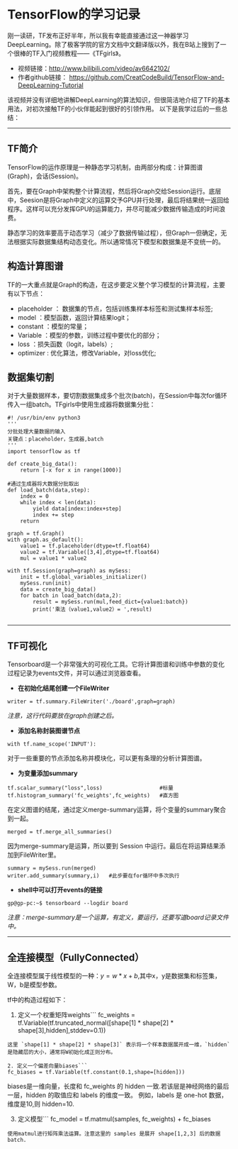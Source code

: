 # TensorFlow的学习记录

刚一读研，TF发布正好半年，所以我有幸能直接通过这一神器学习DeepLearning。除了极客学院的官方文档中文翻译版以外，我在B站上搜到了一个很棒的TF入门视频教程——《TFgirls》。

* 视频链接：<http://www.bilibili.com/video/av6642102/>
* 作者github链接： <https://github.com/CreatCodeBuild/TensorFlow-and-DeepLearning-Tutorial>

该视频并没有详细地讲解DeepLearning的算法知识，但很简洁地介绍了TF的基本用法，对初次接触TF的小伙伴能起到很好的引领作用。
以下是我学过后的一些总结：

---

## TF简介

TensorFlow的运作原理是一种静态学习机制，由两部分构成：计算图谱(Graph)，会话(Session)。

首先，要在Graph中架构整个计算流程，然后将Graph交给Session运行。底层中，Seesion是将Graph中定义的运算交予GPU并行处理，最后将结果统一返回给程序。这样可以充分发挥GPU的运算能力，并尽可能减少数据传输造成的时间浪费。

静态学习的效率要高于动态学习（减少了数据传输过程），但Graph一但确定，无法根据实际数据集结构动态变化。所以通常情况下模型和数据集是不变统一的。

## 构造计算图谱
TF的一大重点就是Graph的构造，在这步要定义整个学习模型的计算流程，主要有以下节点：
* placeholder ： 数据集的节点，包括训练集样本标签和测试集样本标签;
* model ：模型函数，返回计算结果logit；
* constant ：模型的常量；
* Variable ：模型的参数，训练过程中要优化的部分；
* loss ：损失函数（logit，labels）;
* optimizer : 优化算法，修改Variable，对loss优化;

## 数据集切割
对于大量数据样本，要切割数据集成多个批次(batch)，在Session中每次for循环传入一组batch。TFgirls中使用生成器将数据集分批：

```
#! /usr/bin/env python3
'''
分批处理大量数据的输入
关键点：placeholder，生成器,batch
'''
import tensorflow as tf

def create_big_data():
    return [-x for x in range(1000)]

#通过生成器将大数据分批取出
def load_batch(data,step):
    index = 0
    while index < len(data):
        yield data[index:index+step]
        index += step
    return

graph = tf.Graph()
with graph.as_default():
    value1 = tf.placeholder(dtype=tf.float64)
    value2 = tf.Variable([3,4],dtype=tf.float64)
    mul = value1 * value2

with tf.Session(graph=graph) as mySess:
    init = tf.global_variables_initializer()
    mySess.run(init)
    data = create_big_data()
    for batch in load_batch(data,2):
        result = mySess.run(mul,feed_dict={value1:batch})
        print('乘法（value1,value2）= ',result)
    
```

---

## TF可视化
Tensorboard是一个非常强大的可视化工具。它将计算图谱和训练中参数的变化过程记录为events文件，并可以通过浏览器查看。
* **在初始化结尾创建一个FileWriter**
```
writer = tf.summary.FileWriter('./board',graph=graph)
```
*注意，这行代码要放在graph创建之后。*
* **添加名称封装图谱节点**
```
with tf.name_scope('INPUT'):
```
对于一些重要的节点添加名称并模块化，可以更有条理的分析计算图谱。
* **为变量添加summary**
```
tf.scalar_summary("loss",loss)                  #标量
tf.histogram_summary('fc_weights',fc_weights)   #直方图
```
在定义图谱的结尾，通过定义merge-summary运算，将个变量的summary聚合到一起。
```
merged = tf.merge_all_summaries()
```
因为merge-summary是运算，所以要到 Session 中运行。最后在将运算结果添加到FileWriter里。
```
summary = mySess.run(merged)
writer.add_summary(summary,i)   #此步要在for循环中多次执行
```
* **shell中可以打开events的链接**
```
gp@gp-pc:~$ tensorboard --logdir board
```
*注意：merge-summary是一个运算，有定义，要运行，还要写道board记录文件中。*

---


## 全连接模型（FullyConnected）
全连接模型属于线性模型的一种：$y=w*x+b$,其中x，y是数据集和标签集，W，b是模型参数。

tf中的构造过程如下：

1. 定义一个权重矩阵weights```
fc_weights = tf.Variable(tf.truncated_normal([shape[1] * shape[2] * shape[3],hidden],stddev=0.1))
```
这里 `shape[1] * shape[2] * shape[3]` 表示将一个样本数据展开成一维，`hidden` 是隐藏层的大小，通常将W初始化成正则分布。

2. 定义一个偏差向量biases```
fc_biases = tf.Variable(tf.constant(0.1,shape=[hidden]))
```
biases是一维向量，长度和 fc_weights 的 hidden 一致.若该层是神经网络的最后一层，hidden 的取值应和 labels 的维度一致。
例如，labels 是 one-hot 数据，维度是10,则 hidden=10.

3. 定义模型```
fc_model = tf.matmul(samples, fc_weights) + fc_biases
```
使用matmul进行矩阵乘法运算。注意这里的 samples 是展开 shape[1,2,3] 后的数据 batch.